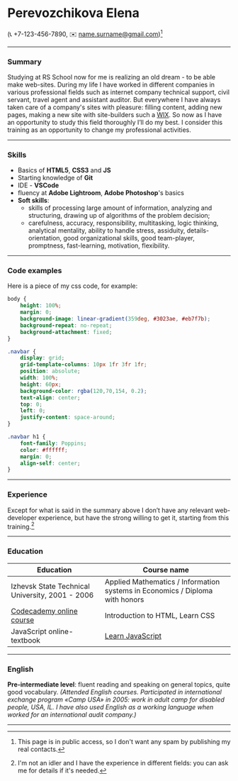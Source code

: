 # Perevozchikova Elena
\(:telephone_receiver: +7-123-456-7890, :envelope: name.surname@gmail.com)[^1]

***
### Summary
Studying at RS School now for me is realizing an old dream - to be able make web-sites.
During my life I have worked in different companies in various professional fields such as internet company technical support, civil servant, travel agent and assistant auditor. But everywhere I have always taken care of a company's sites with pleasure: filling content, adding new pages, making a new site with site-builders such a [WIX](wix.com).
So now as I have an opportunity to study this field thoroughly I’ll do my best. I consider this training as an opportunity to change my professional activities. 


***
### Skills
* Basics of **HTML5**, **CSS3** and **JS**
* Starting knowledge of **Git**
* IDE - **VSCode**
* fluency at **Adobe Lightroom**, **Adobe Photoshop**'s basics
* **Soft skills**:
    * skills of processing large amount of information, analyzing and structuring, drawing up of algorithms of the problem decision;
    * carefulness, accuracy, responsibility, multitasking, logic thinking, analytical mentality, ability to handle stress, assiduity, details-orientation, good organizational skills, good team-player, promptness, fast-learning, motivation, flexibility.

***
### Code examples
Here is a piece of my css code, for example:

```css
body {
    height: 100%;
    margin: 0;
    background-image: linear-gradient(359deg, #3023ae, #eb7f7b);
    background-repeat: no-repeat;
    background-attachment: fixed;
}

.navbar {
    display: grid;
    grid-template-columns: 10px 1fr 3fr 1fr;
    position: absolute;
    width: 100%;
    height: 60px;
    background-color: rgba(120,70,154, 0.2);
    text-align: center;
    top: 0;
    left: 0;
    justify-content: space-around;
}

.navbar h1 {
    font-family: Poppins;
    color: #ffffff;
    margin: 0;
    align-self: center;
}
```

***
### Experience
Except for what is said in the summary above I don’t have any relevant web-developer experience, but have the strong willing to get it, starting from this training.[^2]


***
### Education 
|Education | Course name|
|---|---|
|Izhevsk State Technical University, 2001 - 2006 | Applied Mathematics / Information systems in Economics / Diploma with honors|
|[Codecademy online course](https://www.codecademy.com/profiles/clearbell)|Introduction to HTML, Learn CSS|
|JavaScript online- textbook |[Learn JavaScript](http://learn.javascript.ru)|

***
### English
**Pre-intermediate level**: fluent reading and speaking on general topics, quite good vocabulary.
*\(Attended English courses.
Participated in international exchange program «Camp USA» in 2005: work in adult camp for disabled people, USA, IL.
I have also used English as a working language when worked for an international audit company.)*

***
[^1]:This page is in public access, so I don't want any spam by publishing my real contacts.
[^2]:I'm not an idler and I have the experience in different fields: you can ask me for details if it's needed.